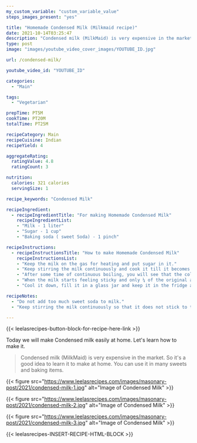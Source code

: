 ```yaml
---
my_custom_variable: "custom_variable_value"
steps_images_present: "yes"

title: "Homemade Condensed Milk (Milkmaid recipe)"
date: 2021-10-14T03:25:47
description: "Condensed milk (MilkMaid) is very expensive in the market. So it's a good idea to learn it to make at home. You can use it in many sweets and baking items."
type: post
image: "images/youtube_video_cover_images/YOUTUBE_ID.jpg"

url: /condensed-milk/

youtube_video_id: "YOUTUBE_ID"

categories: 
  - "Main"

tags:
  - "Vegetarian"

prepTime: PT5M
cookTime: PT20M
totalTime: PT25M

recipeCategory: Main
recipeCuisine: Indian
recipeYield: 4

aggregateRating:
  ratingValue: 4.8
  ratingCount: 3

nutrition:
  calories: 321 calories
  servingSize: 1

recipe_keywords: "Condensed Milk"

recipeIngredient:
  - recipeIngredientTitle: "For making Homemade Condensed Milk"
    recipeIngredientList: 
    - "Milk - 1 liter" 
    - "Sugar - 1 cup" 
    - "Baking soda ( sweet Soda) - 1 pinch" 

recipeInstructions:
  - recipeInstructionsTitle: "How to make Homemade Condensed Milk"
    recipeInstructionsList:
    - "Keep the milk on the gas for heating and put sugar in it." 
    - "Keep stirring the milk continuously and cook it till it becomes thick. When the milk becomes half the amount of the original, add a little sweet soda to it. Keep stirring it continuously because after adding soda, the milk boils a lot. So make sure to keep stirring it continuously so that it does not stick to the bottom." 
    - "After some time of continuous boiling, you will see that the color of milk has started changing. You can check its consistency with the help of finger and thumb similar to that of sugar syrup." 
    - "When the milk starts feeling sticky and only ¼ of the original amount remains, then that means your homemade condensed milk is ready." 
    - "Cool it down, fill it in a glass jar and keep it in the fridge and use it as needed. You can use it in cakes, barfi, halwa, kheer and many other types of sweets. It is very easy to make at home and can be made very cheaply at home." 

recipeNotes:
  - "Do not add too much sweet soda to milk." 
  - "Keep stirring the milk continuously so that it does not stick to the bottom." 

---
```


{{< leelasrecipes-button-block-for-recipe-here-link >}}

Today we will make Condensed milk easily at home. Let's learn how to make it.

> Condensed milk (MilkMaid) is very expensive in the market. So it's a good idea to learn it to make at home. You can use it in many sweets and baking items.

{{< figure src="https://www.leelasrecipes.com/images/masonary-post/2021/condensed-milk-1.jpg" alt="Image of Condensed Milk" >}}

{{< figure src="https://www.leelasrecipes.com/images/masonary-post/2021/condensed-milk-2.jpg" alt="Image of Condensed Milk" >}}

{{< figure src="https://www.leelasrecipes.com/images/masonary-post/2021/condensed-milk-3.jpg" alt="Image of Condensed Milk" >}}

{{< leelasrecipes-INSERT-RECIPE-HTML-BLOCK >}}
